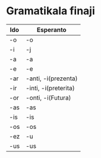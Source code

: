 # Gramatikala finaji

| Ido | Esperanto            |
| --- | -------------------- |
| -o  | -o                   |
| -i  | -j                   |
| -a  | -a                   |
| -e  | -e                   |
| -ar | -anti, -i(prezenta)  |
| -ir | -inti, -i(preterita) |
| -or | -onti, -i(Futura)    |
| -as | -as                  |
| -is | -is                  |
| -os | -os                  |
| -ez | -u                   |
| -us | -us                  |

